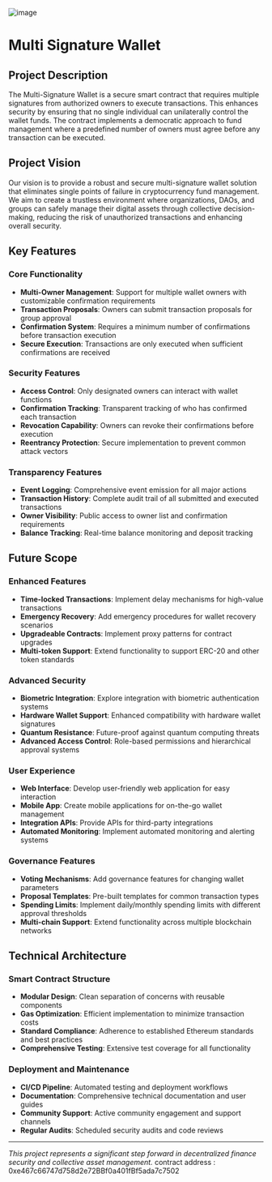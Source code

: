![image](https://github.com/user-attachments/assets/03056477-8ddc-4cec-b580-f0f2f1423aa0)
# Multi Signature Wallet

## Project Description

The Multi-Signature Wallet is a secure smart contract that requires multiple signatures from authorized owners to execute transactions. This enhances security by ensuring that no single individual can unilaterally control the wallet funds. The contract implements a democratic approach to fund management where a predefined number of owners must agree before any transaction can be executed.

## Project Vision

Our vision is to provide a robust and secure multi-signature wallet solution that eliminates single points of failure in cryptocurrency fund management. We aim to create a trustless environment where organizations, DAOs, and groups can safely manage their digital assets through collective decision-making, reducing the risk of unauthorized transactions and enhancing overall security.

## Key Features

### Core Functionality
- **Multi-Owner Management**: Support for multiple wallet owners with customizable confirmation requirements
- **Transaction Proposals**: Owners can submit transaction proposals for group approval
- **Confirmation System**: Requires a minimum number of confirmations before transaction execution
- **Secure Execution**: Transactions are only executed when sufficient confirmations are received

### Security Features
- **Access Control**: Only designated owners can interact with wallet functions
- **Confirmation Tracking**: Transparent tracking of who has confirmed each transaction
- **Revocation Capability**: Owners can revoke their confirmations before execution
- **Reentrancy Protection**: Secure implementation to prevent common attack vectors

### Transparency Features
- **Event Logging**: Comprehensive event emission for all major actions
- **Transaction History**: Complete audit trail of all submitted and executed transactions
- **Owner Visibility**: Public access to owner list and confirmation requirements
- **Balance Tracking**: Real-time balance monitoring and deposit tracking

## Future Scope

### Enhanced Features
- **Time-locked Transactions**: Implement delay mechanisms for high-value transactions
- **Emergency Recovery**: Add emergency procedures for wallet recovery scenarios
- **Upgradeable Contracts**: Implement proxy patterns for contract upgrades
- **Multi-token Support**: Extend functionality to support ERC-20 and other token standards

### Advanced Security
- **Biometric Integration**: Explore integration with biometric authentication systems
- **Hardware Wallet Support**: Enhanced compatibility with hardware wallet signatures
- **Quantum Resistance**: Future-proof against quantum computing threats
- **Advanced Access Control**: Role-based permissions and hierarchical approval systems

### User Experience
- **Web Interface**: Develop user-friendly web application for easy interaction
- **Mobile App**: Create mobile applications for on-the-go wallet management
- **Integration APIs**: Provide APIs for third-party integrations
- **Automated Monitoring**: Implement automated monitoring and alerting systems

### Governance Features
- **Voting Mechanisms**: Add governance features for changing wallet parameters
- **Proposal Templates**: Pre-built templates for common transaction types
- **Spending Limits**: Implement daily/monthly spending limits with different approval thresholds
- **Multi-chain Support**: Extend functionality across multiple blockchain networks

## Technical Architecture

### Smart Contract Structure
- **Modular Design**: Clean separation of concerns with reusable components
- **Gas Optimization**: Efficient implementation to minimize transaction costs
- **Standard Compliance**: Adherence to established Ethereum standards and best practices
- **Comprehensive Testing**: Extensive test coverage for all functionality

### Deployment and Maintenance
- **CI/CD Pipeline**: Automated testing and deployment workflows
- **Documentation**: Comprehensive technical documentation and user guides
- **Community Support**: Active community engagement and support channels
- **Regular Audits**: Scheduled security audits and code reviews

---

*This project represents a significant step forward in decentralized finance security and collective asset management.*
contract address : 0xe467c66747d758d2e72BBf0a401fBf5ada7c7502

